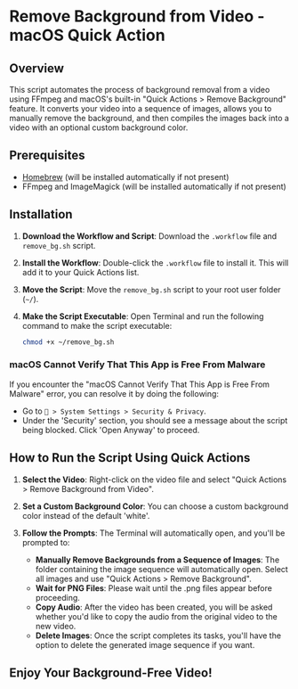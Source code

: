 # Remove Background from Video - macOS Quick Action

## Overview

This script automates the process of background removal from a video using FFmpeg and macOS's built-in "Quick Actions > Remove Background" feature. It converts your video into a sequence of images, allows you to manually remove the background, and then compiles the images back into a video with an optional custom background color.

## Prerequisites

- [Homebrew](https://brew.sh/) (will be installed automatically if not present)
- FFmpeg and ImageMagick (will be installed automatically if not present)

## Installation

1. **Download the Workflow and Script**: Download the `.workflow` file and `remove_bg.sh` script.

2. **Install the Workflow**: Double-click the `.workflow` file to install it. This will add it to your Quick Actions list.

3. **Move the Script**: Move the `remove_bg.sh` script to your root user folder (`~/`).

4. **Make the Script Executable**: Open Terminal and run the following command to make the script executable:
    ```bash
    chmod +x ~/remove_bg.sh
    ```

### macOS Cannot Verify That This App is Free From Malware

If you encounter the "macOS Cannot Verify That This App is Free From Malware" error, you can resolve it by doing the following:

- Go to ` > System Settings > Security & Privacy`.
- Under the 'Security' section, you should see a message about the script being blocked. Click 'Open Anyway' to proceed.

## How to Run the Script Using Quick Actions

1. **Select the Video**: Right-click on the video file and select "Quick Actions > Remove Background from Video".

2. **Set a Custom Background Color**: You can choose a custom background color instead of the default 'white'.

3. **Follow the Prompts**: The Terminal will automatically open, and you'll be prompted to:
    - **Manually Remove Backgrounds from a Sequence of Images**: The folder containing the image sequence will automatically open. Select all images and use "Quick Actions > Remove Background".
    - **Wait for PNG Files**: Please wait until the .png files appear before proceeding.
    - **Copy Audio**: After the video has been created, you will be asked whether you'd like to copy the audio from the original video to the new video.
    - **Delete Images**: Once the script completes its tasks, you'll have the option to delete the generated image sequence if you want.


## Enjoy Your Background-Free Video!
